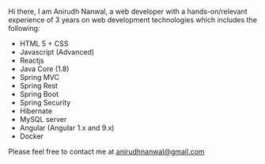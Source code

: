 Hi there,
I am Anirudh Nanwal, a web developer with a hands-on/relevant experience of 3 years on web development technologies which includes the following:

- HTML 5 + CSS
- Javascript (Advanced)
- Reactjs
- Java Core (1.8)
- Spring MVC
- Spring Rest
- Spring Boot
- Spring Security
- Hibernate
- MySQL server
- Angular (Angular 1.x and 9.x)
- Docker

Please feel free to contact me at anirudhnanwal@gmail.com

